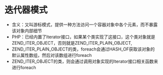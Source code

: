 
# 迭代器模式
- 含义：又叫游标模式，提供一种方法访问一个容器对象中各个元素，而不暴露该对象内部细节
- PHP：已经内置了Iterator接口，如果某个类实现了这接口，这个类对象就是ZEND_ITER_OBJECT，否则就是ZEND_ITER_PLAIN_OBJECT,
- ZEND_ITER_PLAIN_OBJECT的类，foreach会通过HASH_OF获取该对象的默认属性数组，然后对该数组进行foreach
- ZEND_ITER_OBJECT的类，则会通过调用对象实现的Iterator接口相关函数来进行foreach